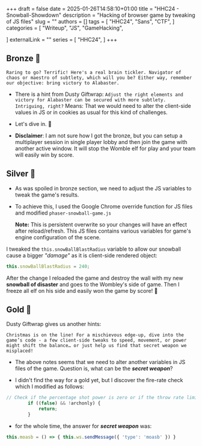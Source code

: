+++ 
draft = false
date = 2025-01-26T14:58:10+01:00
title = "HHC24 - Snowball-Showdown"
description = "Hacking of browser game by tweaking of JS files"
slug = ""
authors = []
tags = [
    "HHC24",
    "Sans",
    "CTF",
]
categories = [
    "Writeup",
    "JS",
    "GameHacking",

]
externalLink = ""
series = [
    "HHC24",
]
+++

## Bronze 🥉

```Raring to go? Terrific! Here's a real brain tickler. Navigator of chaos or maestro of subtlety, which will you be? Either way, remember our objective: bring victory to Alabaster.```

- There is a hint from Dusty Giftwrap: ```Adjust the right elements and victory for Alabaster can be secured with more subtlety. Intriguing, right?```
Means: That we would need to alter the client-side values in JS or in cookies as usual for this kind of challenges.

- Let's dive in. 🤿

- **Disclaimer**: I am not sure how I got the bronze, but you can setup a multiplayer session in single player lobby and then join the game with another active window. It will stop the Womble elf for play and your team will easily win by score.

## Silver 🥈

- As was spoiled in bronze section, we need to adjust the JS variables to tweak the game's results.
- To achieve this, I used the Google Chrome override function for JS files and modified ```phaser-snowball-game.js```

    **Note:** This is persistent overwrite so your changes will have an effect after reload/refresh.
    This JS files contains various variables for game's engine configuration of the scene.

I tweaked the ```this.snowBallBlastRadius``` variable to allow our snowball cause a bigger *"damage"* as it is client-side rendered object:

```javascript
this.snowBallBlastRadius = 240;
```

After the change I reloaded the game and destroy the wall with my new **snowball of disaster** and goes to the Wombley's side of game. Then I freeze all elf on his side and easily won the game by score! 🥈

## Gold 🥇

Dusty Giftwrap gives us another hints:

```Christmas is on the line! For a mischievous edge-up, dive into the game’s code - a few client-side tweaks to speed, movement, or power might shift the balance… or just help us find that secret weapon we misplaced!```

- The above notes seems that we need to alter another variables in JS files of the game.
Question is, what can be the ***secret weapon***?

- I didn't find the way for a gold yet, but I discover the fire-rate check which I modified as follows:

```js
// Check if the percentage shot power is zero or if the throw rate limit is exceeded
        if ((false) && !archonly) {
            return;
        }
```

- for the whole time, the answer for ***secret weapon*** was:

```js
this.moasb = () => { this.ws.sendMessage({ 'type': 'moasb' }) }
```